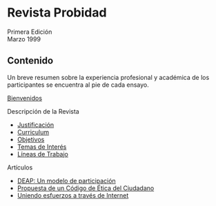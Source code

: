 # Revista Probidad

Primera Edición  
Marzo 1999

## Contenido

Un breve resumen sobre la experiencia profesional y académica de los
participantes se encuentra al pie de cada ensayo.

[Bienvenidos](bienvenidos.md)

Descripción de la Revista

- [Justificación](justificacion.md)
- [Curriculum](curriculum.md)
- [Objetivos](objetivos.md)
- [Temas de Interés](temas.md)
- [Líneas de Trabajo](lineas.md)

Artículos

- [DEAP: Un modelo de participación](deap.md)
- [Propuesta de un Código de Ética del Ciudadano](codigo.md)
- [Uniendo esfuerzos a través de Internet](uniendo-esfuerzos.md)
